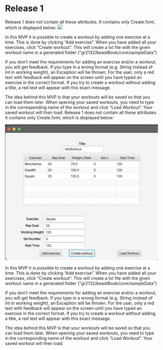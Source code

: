 # Release 1

Release 1 does not contain all these attributes. It contains only Create.fxml, which is displayed below:
<img src="create.png"></img>

In this MVP it is possible to create a workout by adding one exercise at a time. This is done by clicking “Add exercise”. When you have added all your exercises, click “Create workout”. This will create a txt file with the given workout name in a generated folder ("gr2132/beastBook/core/sampleData")

If you don’t meet the requirements for adding an exercise and/or a workout, you will get feedback. If you type in a wrong format (e.g. String instead of int in working weight), an Exception will be thrown. For the user, only a red text with feedback will appear on the screen until you have typed an exercise in the correct format. If you try to create a workout without adding a title, a red text will appear with this exact message.

The idea behind this MVP is that your workouts will be saved so that you can load them later. When opening your saved workouts, you need to type in the corresponding name of the workout and click “Load Workout”. Your saved workout will then load.
Release 1 does not contain all these attributes. It contains only Create.fxml, which is displayed below:

<img src="createWorkout.png"></img>

In this MVP it is possible to create a workout by adding one exercise at a time. This is done by clicking “Add exercise”. When you have added all your exercises, click “Create workout”. This will create a txt file with the given workout name in a generated folder ("gr2132/beastBook/core/sampleData")

If you don’t meet the requirements for adding an exercise and/or a workout, you will get feedback. If you type in a wrong format (e.g. String instead of int in working weight), an Exception will be thrown. For the user, only a red text with feedback will appear on the screen until you have typed an exercise in the correct format. If you try to create a workout without adding a title, a red text will appear with this exact message.

The idea behind this MVP is that your workouts will be saved so that you can load them later. When opening your saved workouts, you need to type in the corresponding name of the workout and click “Load Workout”. Your saved workout will then load.
